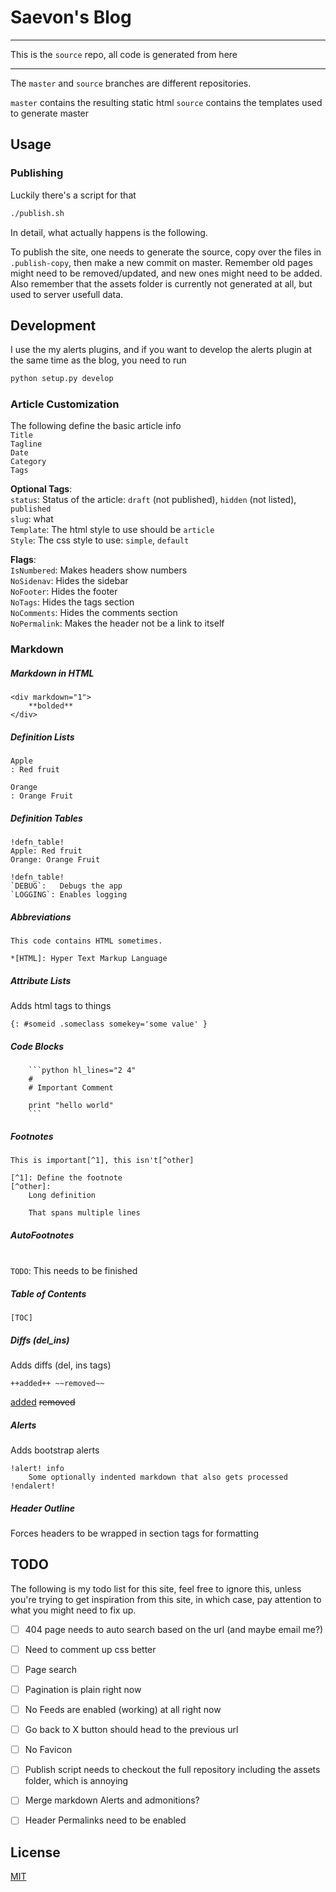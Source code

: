 # Saevon's Blog

---

This is the `source` repo, all code is generated from here

---

The `master` and `source` branches are different repositories.

`master` contains the resulting static html
`source` contains the templates used to generate master

## Usage

### Publishing

Luckily there's a script for that

```bash
./publish.sh
```

In detail, what actually happens is the following.

To publish the site, one needs to generate the source, copy over the files in `.publish-copy`, then make a new commit on master. Remember old pages might need to be removed/updated, and new ones might need to be added. Also remember that the assets folder is currently not generated at all, but used to server usefull data.

## Development

I use the my alerts plugins, and if you want to develop the alerts plugin at the same time as the blog, you need to run

```bash
python setup.py develop
```

### Article Customization

The following define the basic article info
<br />`Title`
<br />`Tagline`
<br />`Date`
<br />`Category`
<br />`Tags`

**Optional Tags**:
<br />`status`:   Status of the article: `draft` (not published), `hidden` (not listed), `published`
<br />`slug`:     what
<br />`Template`: The html style to use should be `article`
<br />`Style`:    The css style to use: `simple`, `default`

**Flags**:
<br />`IsNumbered`:  Makes headers show numbers
<br />`NoSidenav`:   Hides the sidebar
<br />`NoFooter`:    Hides the footer
<br />`NoTags`:      Hides the tags section
<br />`NoComments`:  Hides the comments section
<br />`NoPermalink`: Makes the header not be a link to itself



### Markdown

##### Markdown in HTML

```
<div markdown="1">
    **bolded**
</div>
```

##### Definition Lists

```
Apple
: Red fruit

Orange
: Orange Fruit
```

##### Definition Tables

```
!defn_table!
Apple: Red fruit
Orange: Orange Fruit

!defn_table!
`DEBUG`:   Debugs the app
`LOGGING`: Enables logging
```

##### Abbreviations

```
This code contains HTML sometimes.

*[HTML]: Hyper Text Markup Language
```

##### Attribute Lists

Adds html tags to things

```
{: #someid .someclass somekey='some value' }
```

##### Code Blocks

```
    ```python hl_lines="2 4"
    #
    # Important Comment

    print "hello world"
    ```
```

##### Footnotes

```
This is important[^1], this isn't[^other]

[^1]: Define the footnote
[^other]:
    Long definition

    That spans multiple lines
```

##### AutoFootnotes

<br />`TODO`: This needs to be finished

##### Table of Contents

```
[TOC]
```

##### Diffs (del_ins)

Adds diffs (del, ins tags)

```
++added++ ~~removed~~
```

<ins>added</ins> <del>removed</removed>


##### Alerts

Adds bootstrap alerts

```
!alert! info
    Some optionally indented markdown that also gets processed
!endalert!
```

##### Header Outline

Forces headers to be wrapped in section tags for formatting



## TODO

The following is my todo list for this site, feel free to ignore this, unless you're trying to get inspiration from this site, in which case, pay attention to what you might need to fix up.

* [ ] 404 page needs to auto search based on the url (and maybe email me?)
* [ ] Need to comment up css better
* [ ] Page search
* [ ] Pagination is plain right now
* [ ] No Feeds are enabled (working) at all right now
* [ ] Go back to X button should head to the previous url
* [ ] No Favicon
* [ ] Publish script needs to checkout the full repository including the assets folder, which is annoying
* [ ] Merge markdown Alerts and admonitions?
* [ ] Header Permalinks need to be enabled


## License

[MIT](http://opensource.org/licenses/MIT)
